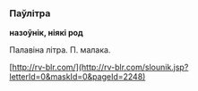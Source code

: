 ### Паўлітра
**назоўнік, ніякі род**

Палавіна літра. П. малака.

<a rel="author">[http://rv-blr.com/](http://rv-blr.com/slounik.jsp?letterId=0&maskId=0&pageId=2248)</a>
